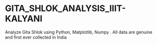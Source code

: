 # GITA_SHLOK_ANALYSIS_IIIT-KALYANI
Analyze Gita Shlok using Python, Matplotlib, Numpy . All data are genuine and first ever collected in India
